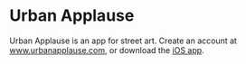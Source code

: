 # Urban Applause

Urban Applause is an app for street art. Create an account at www.urbanapplause.com, or download the [iOS app](https://apps.apple.com/us/app/urban-applause/id1488053225?ls=1).
